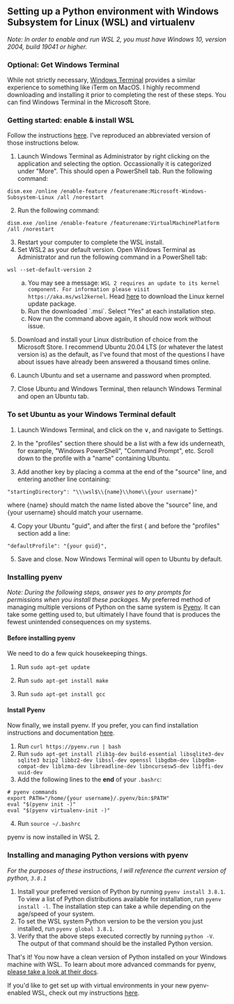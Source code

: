 ## Setting up a Python environment with Windows Subsystem for Linux (WSL) and virtualenv

_Note: In order to enable and run WSL 2, you must have Windows 10, version 2004, build 19041 or higher._

### Optional: Get Windows Terminal

While not strictly necessary, [Windows Terminal](https://docs.microsoft.com/en-us/windows/terminal/) provides a similar experience to something like iTerm on MacOS. I highly recommend downloading and installing it prior to completing the rest of these steps. You can find Windows Terminal in the Microsoft Store.

### Getting started: enable & install WSL

Follow the instructions [here](https://docs.microsoft.com/en-us/windows/wsl/install-win10). I've reproduced an abbreviated version of those instructions below.

1.  Launch Windows Terminal as Administrator by right clicking on the application and selecting the option. Occassionally it is categorized under "More". This should open a PowerShell tab. Run the following command:

`dism.exe /online /enable-feature /featurename:Microsoft-Windows-Subsystem-Linux /all /norestart`

2. Run the following command:

`dism.exe /online /enable-feature /featurename:VirtualMachinePlatform /all /norestart`

3. Restart your computer to complete the WSL install.
4. Set WSL2 as your default version. Open Windows Terminal as Administrator and run the following command in a PowerShell tab:

`wsl --set-default-version 2`

<ol type="a">
<ol type="a">
  <li>You may see a message: <code>WSL 2 requires an update to its kernel component. For information please visit https://aka.ms/wsl2kernel</code>. Head <a href="https://docs.microsoft.com/en-us/windows/wsl/wsl2-kernel">here</a> to download the Linux kernel update package.</li>
  <li>Run the downloaded `.msi`. Select "Yes" at each installation step.</li>
  <li>Now run the command above again, it should now work without issue.</li>
</ol>
</ol>

5. Download and install your Linux distribution of choice from the Microsoft Store. I recommend Ubuntu 20.04 LTS (or whatever the latest version is) as the default, as I've found that most of the questions I have about issues have already been answered a thousand times online.

6. Launch Ubuntu and set a username and password when prompted.

7. Close Ubuntu and Windows Terminal, then relaunch Windows Terminal and open an Ubuntu tab.

### To set Ubuntu as your Windows Terminal default 

1.  Launch Windows Terminal, and click on the &or;, and navigate to Settings.

2.  In the "profiles" section there should be a list with a few ids underneath, for example, "Windows PowerShell", "Command Prompt", etc. Scroll down to the profile with a "name" containing Ubuntu.

3. Add another key by placing a comma at the end of the "source" line, and entering another line containing:
```
"startingDirectory": "\\\wsl$\\{name}\\home\\{your username}"
```
where {name} should match the name listed above the "source" line, and {your username} should match your username.

4. Copy your Ubuntu "guid", and after the first { and before the "profiles" section add a line: 
```
"defaultProfile": "{your guid}",
```

5. Save and close. Now Windows Terminal will open to Ubuntu by default.


### Installing pyenv
_Note: During the following steps, answer yes to any prompts for permissions when you install these packages._
My preferred method of managing multiple versions of Python on the same system is [Pyenv](https://github.com/pyenv/pyenv). It can take some getting used to, but ultimately I have found that is produces the fewest unintended consequences on my systems.

#### Before installing pyenv
We need to do a few quick housekeeping things.

1. Run `sudo apt-get update`

2. Run `sudo apt-get install make`

3. Run `sudo apt-get install gcc`

#### Install Pyenv
Now finally, we install pyenv. If you prefer, you can find installation instructions and documentation [here](https://github.com/pyenv/pyenv).
1. Run `curl https://pyenv.run | bash`
2. Run `sudo apt-get install zlib1g-dev build-essential libsqlite3-dev sqlite3 bzip2 libbz2-dev libssl-dev openssl libgdbm-dev libgdbm-compat-dev liblzma-dev libreadline-dev libncursesw5-dev libffi-dev uuid-dev`
3. Add the following lines to the **end** of your `.bashrc`:
```
# pyenv commands
export PATH="/home/{your username}/.pyenv/bin:$PATH"
eval "$(pyenv init -)"
eval "$(pyenv virtualenv-init -)"
```
4. Run `source ~/.bashrc`

pyenv is now installed in WSL 2.

### Installing and managing Python versions with pyenv
_For the purposes of these instructions, I will reference the current version of python, `3.8.1`_
1. Install your preferred version of Python by running `pyenv install 3.8.1`. To view a list of Python distributions available for installation, run `pyenv install -l`. The installation step can take a while depending on the age/speed of your system.
2. To set the WSL system Python version to be the version you just installed, run `pyenv global 3.8.1`.
3. Verify that the above steps executed correctly by running `python -V`. The output of that command should be the installed Python version.

That's it! You now have a clean version of Python installed on your Windows machine with WSL. To learn about more advanced commands for pyenv, [please take a look at their docs](https://github.com/pyenv/pyenv).

If you'd like to get set up with virtual environments in your new pyenv-enabled WSL, check out my instructions [here](https://github.com/fcabissi/useful-stuff/blob/master/pyenv-virtual-environments.md).
